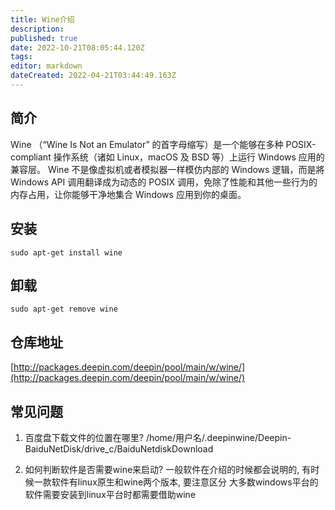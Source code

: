 ```yaml
---
title: Wine介绍
description: 
published: true
date: 2022-10-21T08:05:44.120Z
tags: 
editor: markdown
dateCreated: 2022-04-21T03:44:49.163Z
---
```


## 简介

Wine （“Wine Is Not an Emulator” 的首字母缩写）是一个能够在多种 POSIX-compliant 操作系统（诸如 Linux，macOS 及 BSD 等）上运行 Windows 应用的兼容层。 Wine 不是像虚拟机或者模拟器一样模仿内部的 Windows 逻辑，而是將 Windows API 调用翻译成为动态的 POSIX 调用，免除了性能和其他一些行为的内存占用，让你能够干净地集合 Windows 应用到你的桌面。

## 安装

`sudo apt-get install wine`

## 卸载

`sudo apt-get remove wine`

## 仓库地址

[http://packages.deepin.com/deepin/pool/main/w/wine/](http://packages.deepin.com/deepin/pool/main/w/wine/)

## 常见问题

1. 百度盘下载文件的位置在哪里?
/home/用户名/.deepinwine/Deepin-BaiduNetDisk/drive_c/BaiduNetdiskDownload

2. 如何判断软件是否需要wine来启动?
一般软件在介绍的时候都会说明的, 有时候一款软件有linux原生和wine两个版本, 要注意区分
大多数windows平台的软件需要安装到linux平台时都需要借助wine